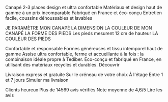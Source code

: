 Canapé 2-3 places design et ultra confortable
Matériaux et design haut de gamme à un prix incomparable
Fabriqué en France et éco-conçu
Entretien facile, coussins déhoussables et lavables

JE PARAMÈTRE MON CANAPÉ
LA DIMENSION
LA COULEUR DE MON CANAPÉ
LA FORME DES PIEDS
Les pieds mesurent 12 cm de hauteur
LA COULEUR DES PIEDS 

Confortable et responsable
Formes généreuses et tissu intemporel haut de gamme
Assise ultra confortable, ferme et accueillante à la fois : la combinaison idéale propre à Tediber.
Eco-conçu et fabriqué en France, en utilisant des matériaux recyclés et durables.
Découvrir

Livraison express et gratuite
Sur le créneau de votre choix
À l'étage
Entre 1 et 7 jours
Simuler ma livraison

Clients heureux
Plus de 14569 avis vérifiés
Note moyenne de 4,6/5
Lire les avis
